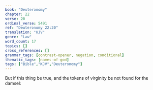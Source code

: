 ```yaml
---
book: "Deuteronomy"
chapter: 22
verse: 20
ordinal_verse: 5491
ref: "Deuteronomy 22:20"
translation: "KJV"
genre: "Law"
word_count: 17
topics: []
cross_references: []
grammar_tags: [contrast-opener, negation, conditional]
thematic_tags: [names-of-god]
tags: ["Bible","KJV","Deuteronomy"]
---
```

But if this thing be true, and the tokens of virginity be not found for the damsel:
